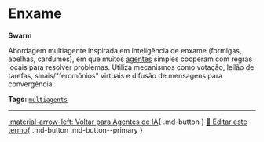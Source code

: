 # Enxame

**Swarm**

Abordagem multiagente inspirada em inteligência de enxame (formigas, abelhas, cardumes), em que muitos [agentes](../agentes-ia/agente.md) simples cooperam com regras locais para resolver problemas. Utiliza mecanismos como votação, leilão de tarefas, sinais/"feromônios" virtuais e difusão de mensagens para convergência.


**Tags:** [`multiagents`](../tags.md#multiagents)

---

[:material-arrow-left: Voltar para Agentes de IA](index.md){ .md-button }
[📝 Editar este termo](https://github.com/seu-usuario/glossario-ia/edit/main/glossario.yaml){ .md-button .md-button--primary }
